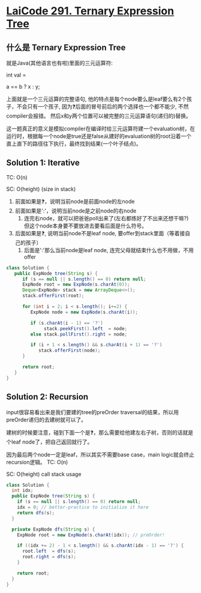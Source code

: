 # [LaiCode 291. Ternary Expression Tree](https://app.laicode.io/app/problem/291)

## 什么是 Ternary Expression Tree
就是Java(其他语言也有啦)里面的三元运算符:

int val = 

a == b ? x : y;

上面就是一个三元运算的完整语句, 他的特点是每个node要么是leaf要么有2个孩子，不会只有一个孩子, 因为❓后面的冒号前后的两个选择也一个都不能少, 不然compiler会报错。
然后x和y两个位置可以被完整的三元运算语句(递归的)替换。

这一题真正的意义是模拟compiler在编译时给三元运算符建一个evaluation树，在运行时，根据每一个node是true还是false从建好的evaluation树的root沿着一个直上直下的路径往下执行，最终找到结果(一个叶子结点)。

## Solution 1: Iterative
TC: O(n)

SC: O(height) (size in stack)

1. 前面如果是❓，说明当前node是前面node的左node
2. 前面如果是':'，说明当前node是之前node的右node
   1. 连完右node，就可以把爸爸poll出来了(左右都练好了不出来还想干嘛?) 但这个node本身要不要放进去要看后面是什么符号。
3. 后面如果是❓, 说明当前node不是leaf node, 要offer到stack里面（等着接自己的孩子）
   1. 后面是':'那么当前node是leaf node, 连完父母就结束什么也不用做，不用offer
```java
class Solution {
   public ExpNode tree(String s) {
      if (s == null || s.length() == 0) return null;
      ExpNode root = new ExpNode(s.charAt(0));
      Deque<ExpNode> stack = new ArrayDeque<>();
      stack.offerFirst(root);

      for (int i = 2; i < s.length(); i+=2) {
         ExpNode node = new ExpNode(s.charAt(i));

         if (s.charAt(i - 1) == '?')
              stack.peekFirst().left  = node;
         else stack.pollFirst().right = node;

         if (i + 1 < s.length() && s.charAt(i + 1) == '?')
            stack.offerFirst(node);
      }

      return root;
   }
}
```

## Solution 2: Recursion
input很容易看出来是我们要建的tree的preOrder traversal的结果，所以用preOrder递归的去建树就可以了。

建树的时候要注意，碰到下面一个是❓，那么需要给他建左右子树，否则的话就是个leaf node了，把自己返回就行了。

因为最后两个node一定是leaf，所以其实不需要base case，main logic就会终止recursion逻辑。
TC: O(n)

SC: O(height) call stack usage
```java
class Solution {
  int idx;
  public ExpNode tree(String s) {
    if (s == null || s.length() == 0) return null;
    idx = 0; // better-practice to initialize it here
    return dfs(s);
  }

  private ExpNode dfs(String s) {
    ExpNode root = new ExpNode(s.charAt(idx)); // preOrder!

    if ((idx += 2) - 1 < s.length() && s.charAt(idx - 1) == '?') {
      root.left  = dfs(s);
      root.right = dfs(s);
    }

    return root;
  }
}
```